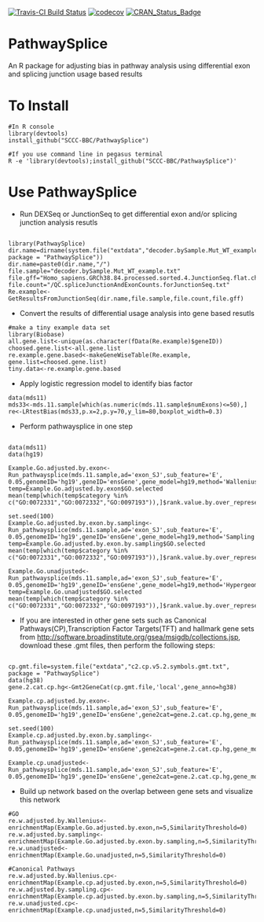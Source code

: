 [![Travis-CI Build Status](https://travis-ci.org/SCCC-BBC/PathwaySplice.svg?branch=master)](https://travis-ci.org/SCCC-BBC/PathwaySplice)
[![codecov](https://codecov.io/github/SCCC-BBC/PathwaySplice/coverage.svg?branch=master)](https://codecov.io/github/SCCC-BBC/PathwaySplice)
[![CRAN_Status_Badge](http://www.r-pkg.org/badges/version/PathwaySplice)](https://cran.r-project.org/package=PathwaySplice)

# PathwaySplice
An R package for adjusting bias in pathway analysis using differential exon and splicing junction usage based results

# To Install

```{r eval=TRUE}
#In R console
library(devtools)
install_github("SCCC-BBC/PathwaySplice")

#If you use command line in pegasus terminal
R -e 'library(devtools);install_github("SCCC-BBC/PathwaySplice")'
```

# Use PathwaySplice

+ Run DEXSeq or JunctionSeq to get differential exon and/or splicing junction analysis resutls 

```{r eval=FALSE}

library(PathwaySplice)
dir.name=dirname(system.file("extdata","decoder.bySample.Mut_WT_example.txt", package = "PathwaySplice"))
dir.name=paste0(dir.name,"/")
file.sample="decoder.bySample.Mut_WT_example.txt"
file.gff="Homo_sapiens.GRCh38.84.processed.sorted.4.JunctionSeq.flat.chr4.gff"
file.count="/QC.spliceJunctionAndExonCounts.forJunctionSeq.txt"
Re.example<-GetResultsFromJunctionSeq(dir.name,file.sample,file.count,file.gff)

```

+ Convert the results of differential usage analysis into gene based resutls

```{r eval=FALSE}
#make a tiny example data set
library(Biobase)
all.gene.list<-unique(as.character(fData(Re.example)$geneID))
choosed.gene.list<-all.gene.list
re.example.gene.based<-makeGeneWiseTable(Re.example,
gene.list=choosed.gene.list)
tiny.data<-re.example.gene.based

```
+ Apply logistic regression model to identify bias factor
```{r eval=TRUE}
data(mds11)
mds33<-mds.11.sample[which(as.numeric(mds.11.sample$numExons)<=50),]
re<-LRtestBias(mds33,p.x=2,p.y=70,y_lim=80,boxplot_width=0.3)
```

+ Perform pathwaysplice in one step
```{r eval=TRUE}

data(mds11)
data(hg19)

Example.Go.adjusted.by.exon<-Run_pathwaysplice(mds.11.sample,ad='exon_SJ',sub_feature='E',
0.05,genomeID='hg19',geneID='ensGene',gene_model=hg19,method='Wallenius')
temp=Example.Go.adjusted.by.exon$GO.selected
mean(temp[which(temp$category %in% c("GO:0072331","GO:0072332","GO:0097193")),]$rank.value.by.over_represented_pvalue)

set.seed(100)
Example.Go.adjusted.by.exon.by.sampling<-Run_pathwaysplice(mds.11.sample,ad='exon_SJ',sub_feature='E',
0.05,genomeID='hg19',geneID='ensGene',gene_model=hg19,method='Sampling')
temp=Example.Go.adjusted.by.exon.by.sampling$GO.selected
mean(temp[which(temp$category %in% c("GO:0072331","GO:0072332","GO:0097193")),]$rank.value.by.over_represented_pvalue)

Example.Go.unadjusted<-Run_pathwaysplice(mds.11.sample,ad='exon_SJ',sub_feature='E',
0.05,genomeID='hg19',geneID='ensGene',gene_model=hg19,method='Hypergeometric')
temp=Example.Go.unadjusted$GO.selected
mean(temp[which(temp$category %in% c("GO:0072331","GO:0072332","GO:0097193")),]$rank.value.by.over_represented_pvalue)

```

+ If you are interested in other gene sets such as Canonical Pathways(CP),Transcription Factor Targets(TFT) and hallmark gene sets from http://software.broadinstitute.org/gsea/msigdb/collections.jsp, download these .gmt files, then perform the following steps:
```{r eval=TRUE}

cp.gmt.file=system.file("extdata","c2.cp.v5.2.symbols.gmt.txt", package = "PathwaySplice")
data(hg38)
gene.2.cat.cp.hg<-Gmt2GeneCat(cp.gmt.file,'local',gene_anno=hg38)

Example.cp.adjusted.by.exon<-Run_pathwaysplice(mds.11.sample,ad='exon_SJ',sub_feature='E',
0.05,genomeID='hg19',geneID='ensGene',gene2cat=gene.2.cat.cp.hg,gene_model=hg19,method='Wallenius')

set.seed(100)
Example.cp.adjusted.by.exon.by.sampling<-Run_pathwaysplice(mds.11.sample,ad='exon_SJ',sub_feature='E',
0.05,genomeID='hg19',geneID='ensGene',gene2cat=gene.2.cat.cp.hg,gene_model=hg19,method='Sampling')

Example.cp.unadjusted<-Run_pathwaysplice(mds.11.sample,ad='exon_SJ',sub_feature='E',
0.05,genomeID='hg19',geneID='ensGene',gene2cat=gene.2.cat.cp.hg,gene_model=hg19,method='Hypergeometric')

```

+ Build up network based on the overlap between gene sets and visualize this network

```{r eval=TRUE}
#GO
re.w.adjusted.by.Wallenius<-enrichmentMap(Example.Go.adjusted.by.exon,n=5,SimilarityThreshold=0)
re.w.adjusted.by.sampling<-enrichmentMap(Example.Go.adjusted.by.exon.by.sampling,n=5,SimilarityThreshold=0)
re.w.unadjusted<-enrichmentMap(Example.Go.unadjusted,n=5,SimilarityThreshold=0)

#Canonical Pathways
re.w.adjusted.by.Wallenius.cp<-enrichmentMap(Example.cp.adjusted.by.exon,n=5,SimilarityThreshold=0)
re.w.adjusted.by.sampling.cp<-enrichmentMap(Example.cp.adjusted.by.exon.by.sampling,n=5,SimilarityThreshold=0)
re.w.unadjusted.cp<-enrichmentMap(Example.cp.unadjusted,n=5,SimilarityThreshold=0)
```
